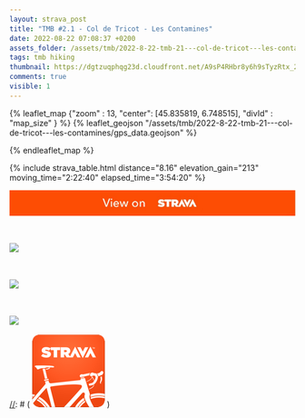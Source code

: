```yaml
---
layout: strava_post
title: "TMB #2.1 - Col de Tricot - Les Contamines"
date: 2022-08-22 07:08:37 +0200
assets_folder: /assets/tmb/2022-8-22-tmb-21---col-de-tricot---les-contamines
tags: tmb hiking
thumbnail: https://dgtzuqphqg23d.cloudfront.net/A9sP4RHbr8y6h9sTyzRtx_2OjX9tizQHIZwvvhaupAc-1024x768.jpg
comments: true
visible: 1
---
```

[//]: # "TMB #2.1 - Col de Tricot - Les Contamines"


{% leaflet_map {"zoom" : 13,
                  "center": [45.835819, 6.748515],
                 "divId" : "map_size" } %}
    {% leaflet_geojson "/assets/tmb/2022-8-22-tmb-21---col-de-tricot---les-contamines/gps_data.geojson" %}

{% endleaflet_map %}





{% include strava_table.html distance="8.16" elevation_gain="213" moving_time="2:22:40" elapsed_time="3:54:20" %}

[![](/assets/strava.jpg)](https://www.strava.com/activities/7688491598)


<br />

![](https://dgtzuqphqg23d.cloudfront.net/A9sP4RHbr8y6h9sTyzRtx_2OjX9tizQHIZwvvhaupAc-1024x768.jpg)


<br />

![](https://dgtzuqphqg23d.cloudfront.net/4eRwnNGIkh-n1cj8Mhq63dGMDdRySFJ7Isrp8se_ufw-768x1024.jpg)


<br />

![](https://dgtzuqphqg23d.cloudfront.net/rtZY_t907cEhJGpMhkkgPLO98sfxhXZV77B3awEOobc-1024x768.jpg)


[//]: # ( ![image tooltip here](/assets/image.png) )